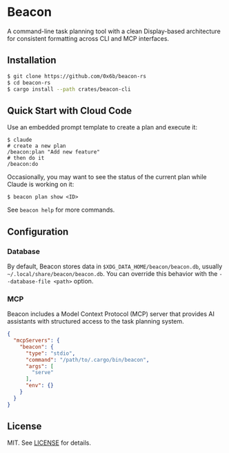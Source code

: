 # Beacon

A command-line task planning tool with a clean Display-based architecture for consistent formatting across CLI and MCP interfaces.

## Installation

```bash
$ git clone https://github.com/0x6b/beacon-rs
$ cd beacon-rs
$ cargo install --path crates/beacon-cli
```

## Quick Start with Cloud Code

Use an embedded prompt template to create a plan and execute it:

```console
$ claude
# create a new plan
/beacon:plan "Add new feature"
# then do it
/beacon:do
```

Occasionally, you may want to see the status of the current plan while Claude is working on it:

```console
$ beacon plan show <ID>
```

See `beacon help` for more commands.

## Configuration

### Database

By default, Beacon stores data in `$XDG_DATA_HOME/beacon/beacon.db`, usually `~/.local/share/beacon/beacon.db`. You can override this behavior with the `--database-file <path>` option.

### MCP

Beacon includes a Model Context Protocol (MCP) server that provides AI assistants with structured access to the task planning system.

```json
{
  "mcpServers": {
    "beacon": {
      "type": "stdio",
      "command": "/path/to/.cargo/bin/beacon",
      "args": [
        "serve"
      ],
      "env": {}
    }
  }
}
```

## License

MIT. See [LICENSE](LICENSE) for details.
